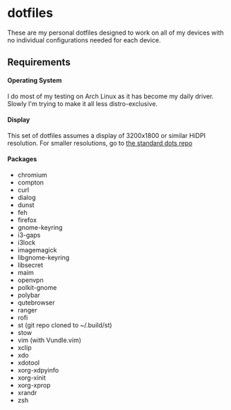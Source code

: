 # dotfiles
These are my personal dotfiles designed to work on all of my devices with no individual configurations needed for each device. 

## Requirements

#### Operating System

I do most of my testing on Arch Linux as it has become my daily driver. Slowly I'm trying to make it all less distro-exclusive.

#### Display

This set of dotfiles assumes a display of 3200x1800 or similar HiDPI resolution. For smaller resolutions, go to [the standard dots repo](https://github.com/astrakk/dots)

#### Packages

  - chromium
  - compton
  - curl
  - dialog
  - dunst
  - feh
  - firefox
  - gnome-keyring
  - i3-gaps
  - i3lock
  - imagemagick
  - libgnome-keyring
  - libsecret
  - maim
  - openvpn
  - polkit-gnome
  - polybar
  - qutebrowser
  - ranger
  - rofi
  - st (git repo cloned to ~/.build/st)
  - stow
  - vim (with Vundle.vim)
  - xclip
  - xdo
  - xdotool
  - xorg-xdpyinfo
  - xorg-xinit
  - xorg-xprop
  - xrandr
  - zsh
